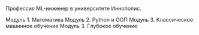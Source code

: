 Профессия ML-инженер в университете Иннополис.

Модуль 1. Математика
Модуль 2. Python и ООП
Модуль 3. Классическое машинное обучение
Модуль 3. Глубокое обучение